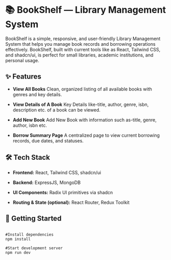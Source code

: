 # 📚 BookShelf — Library Management System

BookShelf is a simple, responsive, and user-friendly Library Management System that helps you manage book records and borrowing operations effectively. BookShelf, built with current tools like as React, Tailwind CSS, and shadcn/ui, is perfect for small libraries, academic institutions, and personal usage.

## ✨ Features

- **View All Books**
  Clean, organized listing of all available books with genres and key details.

- **View Details of A Book**
  Key Details like-title, author, genre, isbn, description etc. of a book can be viewed.

- **Add New Book**
  Add New Book with information such as-title, genre, author, isbn etc.

- **Borrow Summary Page**
  A centralized page to view current borrowing records, due dates, and statuses.

## 🛠️ Tech Stack

- **Frontend:** React, Tailwind CSS, shadcn/ui

- **Backend:** ExpressJS, MongoDB

- **UI Components:** Radix UI primitives via shadcn

- **Routing & State (optional):** React Router, Redux Toolkit

## 🧪 Getting Started

```

#Install dependencies
npm install

#Start development server
npm run dev

```
